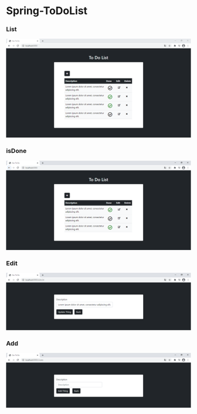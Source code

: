 # Spring-ToDoList
### List
![Alt Text](https://github.com/akbulutmustafa/Spring-ToDoList/blob/main/src/main/resources/static/M1.PNG)
### isDone
![Alt Text](https://github.com/akbulutmustafa/Spring-ToDoList/blob/main/src/main/resources/static/M4.PNG)
### Edit
![Alt Text](https://github.com/akbulutmustafa/Spring-ToDoList/blob/main/src/main/resources/static/M2.png)
### Add
![Alt Text](https://github.com/akbulutmustafa/Spring-ToDoList/blob/main/src/main/resources/static/M3.png)
